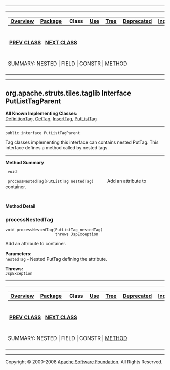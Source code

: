 ------------------------------------------------------------------------

<span id="navbar_top"></span> [](#skip-navbar_top "Skip navigation links")

<table>
<colgroup>
<col width="50%" />
<col width="50%" />
</colgroup>
<tbody>
<tr class="odd">
<td align="left"><span id="navbar_top_firstrow"></span>
<table>
<tbody>
<tr class="odd">
<td align="left"><a href="../../../../../overview-summary.html.md"><strong>Overview</strong></a> </td>
<td align="left"><a href="package-summary.html.md"><strong>Package</strong></a> </td>
<td align="left"> <strong>Class</strong> </td>
<td align="left"><a href="class-use/PutListTagParent.html.md"><strong>Use</strong></a> </td>
<td align="left"><a href="package-tree.html.md"><strong>Tree</strong></a> </td>
<td align="left"><a href="../../../../../deprecated-list.html.md"><strong>Deprecated</strong></a> </td>
<td align="left"><a href="../../../../../index-all.html.md"><strong>Index</strong></a> </td>
<td align="left"><a href="../../../../../help-doc.html.md"><strong>Help</strong></a> </td>
</tr>
</tbody>
</table></td>
<td align="left"></td>
</tr>
<tr class="even">
<td align="left"> <a href="../../../../../org/apache/struts/tiles/taglib/PutListTag.html.md" title="class in org.apache.struts.tiles.taglib"><strong>PREV CLASS</strong></a>   <a href="../../../../../org/apache/struts/tiles/taglib/PutTag.html" title="class in org.apache.struts.tiles.taglib"><strong>NEXT CLASS</strong></a></td>
<td align="left"><a href="../../../../../index.html.md?org/apache/struts/tiles/taglib/PutListTagParent.html"><strong>FRAMES</strong></a>    <a href="PutListTagParent.html"><strong>NO FRAMES</strong></a>    
<a href="../../../../../allclasses-noframe.html.md"><strong>All Classes</strong></a></td>
</tr>
<tr class="odd">
<td align="left">SUMMARY: NESTED | FIELD | CONSTR | <a href="#method_summary">METHOD</a></td>
<td align="left">DETAIL: FIELD | CONSTR | <a href="#method_detail">METHOD</a></td>
</tr>
</tbody>
</table>

<span id="skip-navbar_top"></span>

------------------------------------------------------------------------

org.apache.struts.tiles.taglib
 Interface PutListTagParent
------------------------------

**All Known Implementing Classes:**  
[DefinitionTag](../../../../../org/apache/struts/tiles/taglib/DefinitionTag.html.md "class in org.apache.struts.tiles.taglib"), [GetTag](../../../../../org/apache/struts/tiles/taglib/GetTag.html "class in org.apache.struts.tiles.taglib"), [InsertTag](../../../../../org/apache/struts/tiles/taglib/InsertTag.html "class in org.apache.struts.tiles.taglib"), [PutListTag](../../../../../org/apache/struts/tiles/taglib/PutListTag.html "class in org.apache.struts.tiles.taglib")

------------------------------------------------------------------------

    public interface PutListTagParent

Tag classes implementing this interface can contains nested PutTag. This interface defines a method called by nested tags.

------------------------------------------------------------------------

<span id="method_summary"></span>

**Method Summary**

` void`

` processNestedTag(PutListTag nestedTag)`
           Add an attribute to container.

 

<span id="method_detail"></span>

**Method Detail**

### processNestedTag

    void processNestedTag(PutListTag nestedTag)
                          throws JspException

Add an attribute to container.

**Parameters:**  
`nestedTag` - Nested PutTag defining the attribute.

**Throws:**  
`JspException`

------------------------------------------------------------------------

<span id="navbar_bottom"></span> [](#skip-navbar_bottom "Skip navigation links")

<table>
<colgroup>
<col width="50%" />
<col width="50%" />
</colgroup>
<tbody>
<tr class="odd">
<td align="left"><span id="navbar_bottom_firstrow"></span>
<table>
<tbody>
<tr class="odd">
<td align="left"><a href="../../../../../overview-summary.html.md"><strong>Overview</strong></a> </td>
<td align="left"><a href="package-summary.html.md"><strong>Package</strong></a> </td>
<td align="left"> <strong>Class</strong> </td>
<td align="left"><a href="class-use/PutListTagParent.html.md"><strong>Use</strong></a> </td>
<td align="left"><a href="package-tree.html.md"><strong>Tree</strong></a> </td>
<td align="left"><a href="../../../../../deprecated-list.html.md"><strong>Deprecated</strong></a> </td>
<td align="left"><a href="../../../../../index-all.html.md"><strong>Index</strong></a> </td>
<td align="left"><a href="../../../../../help-doc.html.md"><strong>Help</strong></a> </td>
</tr>
</tbody>
</table></td>
<td align="left"></td>
</tr>
<tr class="even">
<td align="left"> <a href="../../../../../org/apache/struts/tiles/taglib/PutListTag.html.md" title="class in org.apache.struts.tiles.taglib"><strong>PREV CLASS</strong></a>   <a href="../../../../../org/apache/struts/tiles/taglib/PutTag.html" title="class in org.apache.struts.tiles.taglib"><strong>NEXT CLASS</strong></a></td>
<td align="left"><a href="../../../../../index.html.md?org/apache/struts/tiles/taglib/PutListTagParent.html"><strong>FRAMES</strong></a>    <a href="PutListTagParent.html"><strong>NO FRAMES</strong></a>    
<a href="../../../../../allclasses-noframe.html.md"><strong>All Classes</strong></a></td>
</tr>
<tr class="odd">
<td align="left">SUMMARY: NESTED | FIELD | CONSTR | <a href="#method_summary">METHOD</a></td>
<td align="left">DETAIL: FIELD | CONSTR | <a href="#method_detail">METHOD</a></td>
</tr>
</tbody>
</table>

<span id="skip-navbar_bottom"></span>

------------------------------------------------------------------------

Copyright © 2000-2008 [Apache Software Foundation](http://www.apache.org/). All Rights Reserved.
